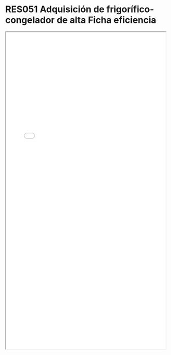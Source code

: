 
# RES051  Adquisición de frigorífico-congelador de alta Ficha eficiencia

<iframe src="../RES051  Adquisición de frigorífico-congelador de alta Ficha eficiencia.pdf" width="100%" height="1000px"></iframe>

